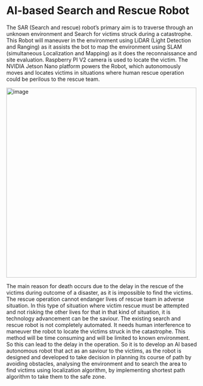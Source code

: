 # AI-based Search and Rescue Robot

The SAR (Search and rescue) robot’s primary aim is to traverse through an unknown environment and Search for victims struck during a catastrophe. This Robot will maneuver in the environment using LiDAR (Light Detection and Ranging) as it assists the bot to map the environment using SLAM (simultaneous Localization and Mapping) as it does the reconnaissance and site evaluation. Raspberry PI V2 camera is used to locate the victim. The NVIDIA Jetson Nano platform powers the Robot, which autonomously moves and locates victims in situations where human rescue operation could be perilous to the rescue team.







<img width="500" height="500" centering= "center" alt="image" src="https://user-images.githubusercontent.com/92565931/174914647-5265bc15-0e4a-4c9a-ab86-40e8238f07b2.png">








The main reason for death occurs due to the delay in the rescue of the victims during outcome of a disaster, as it is impossible to find the victims. The rescue operation cannot endanger lives of rescue team in adverse situation. In this type of situation where victim rescue must be attempted and not risking the other lives for that in that kind of situation, it is technology advancement can be the saviour. The existing search and rescue robot is not completely automated. It needs human interference to maneuver the robot to locate the victims struck in the catastrophe. This method will be time consuming and will be limited to known environment. So this can lead to the delay in the operation. So it is to develop an AI based autonomous robot that act as an saviour to the victims, as the robot is designed and developed to take decision in planning its course of path by avoiding obstacles, analysing the environment and to search the area to find victims using localization algorithm, by implementing shortest path algorithm to take them to the safe zone. 







